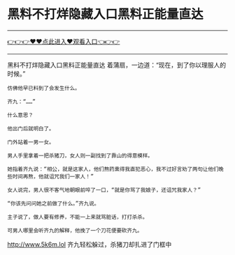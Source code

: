 # 黑料不打烊隐藏入口黑料正能量直达

<hr/><a href="https://github.com/hagrv/fans/issues/1">👉👉👉♥♥点此进入♥观看入口👈👉👉</a><hr/>

黑料不打烊隐藏入口黑料正能量直达
 着蒲扇，一边道：“现在，到了你以理服人的时候。”

    仿佛他早已料到了会发生什么。

    齐九：“……”

    什么意思？

    他出门后就明白了。

    门外站着一男一女。

    男人手里拿着一把杀猪刀，女人则一副找到了靠山的得意模样。

    她指着齐九说：“相公，就是这家人，他们熬药熏得我直犯恶心，我不过好言劝了两句让他们晚些时间再熬，他就诅咒我们一家人！”

    女人说完，男人很不客气地朝眼前啐了一口，“就是你骂了我娘子，还诅咒我家人？”

    “你该先问问她之前做了什么。”齐九说。

    主子说了，做人要有修养，不能一上来就骂脏话，打打杀杀。

    可男人哪里会听齐九的解释，他挽了一个刀花便要砍齐九。
http://www.5k6m.lol
    齐九轻松躲过，杀猪刀却扎进了门框中
